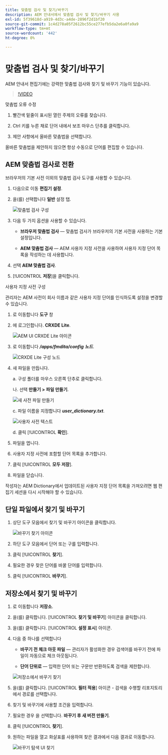 ```yaml
---
title: 맞춤법 검사 및 찾기/바꾸기
description: AEM 안내서에서 맞춤법 검사 및 찾기/바꾸기 사용
exl-id: 5f39618d-a919-4d3c-a4de-2896f2d1bf20
source-git-commit: 1c4d278a05f2612bc55ce277efb5da2e6a0fa9a9
workflow-type: tm+mt
source-wordcount: '442'
ht-degree: 0%

---
```


# 맞춤법 검사 및 찾기/바꾸기

AEM 안내서 편집기에는 강력한 맞춤법 검사와 찾기 및 바꾸기 기능이 있습니다.

>[!VIDEO](https://video.tv.adobe.com/v/342768?quality=12&learn=on)

맞춤법 오류 수정

1. 빨간색 밑줄이 표시된 열린 주제의 오류를 찾습니다.

2. Ctrl 키를 누른 채로 단어 내에서 보조 마우스 단추를 클릭합니다.

3. 제안 사항에서 올바른 맞춤법을 선택합니다.

올바른 맞춤법을 제안하지 않으면 항상 수동으로 단어를 편집할 수 있습니다.

## AEM 맞춤법 검사로 전환

브라우저의 기본 사전 이외의 맞춤법 검사 도구를 사용할 수 있습니다.

1. 다음으로 이동 **편집기 설정**.

2. 을(를) 선택합니다 **일반** 설정 탭.

   ![맞춤법 검사 구성](images/lesson-11/configure-dictionary.png)

3. 다음 두 가지 옵션을 사용할 수 있습니다.

   - **브라우저 맞춤법 검사** — 맞춤법 검사가 브라우저의 기본 사전을 사용하는 기본 설정입니다.

   - **AEM 맞춤법 검사** — AEM 사용자 지정 사전을 사용하여 사용자 지정 단어 목록을 작성하는 데 사용합니다.

4. 선택 **AEM 맞춤법 검사**.

5. [!UICONTROL **저장**]&#x200B;을 클릭합니다.

사용자 지정 사전 구성

관리자는 AEM 사전이 회사 이름과 같은 사용자 지정 단어를 인식하도록 설정을 변경할 수 있습니다.

1. 로 이동합니다 **도구** 창

2. 에 로그인합니다. **CRXDE Lite**.

   ![AEM UI CRXDE Lite 아이콘](images/lesson-11/crxde-lite.png)

3. 로 이동합니다 **_/apps/fmdita/config 노드_**.

   ![CRXDE Lite 구성 노드](images/lesson-11/config-node.png)

4. 새 파일을 만듭니다.

   a. 구성 폴더를 마우스 오른쪽 단추로 클릭합니다.

   나. 선택 **만들기 > 파일 만들기**.

   ![새 사전 파일 만들기](images/lesson-11/new-dictionary-file.png)

   c. 파일 이름을 지정합니다 _**user_dictionary.txt**_.

   ![사용자 사전 텍스트](images/lesson-11/user-dictionary.png)

   d. 클릭 [!UICONTROL **확인**].

5. 파일을 엽니다.

6. 사용자 지정 사전에 포함할 단어 목록을 추가합니다.

7. 클릭 [!UICONTROL **모두 저장**].

8. 파일을 닫습니다.

작성자는 AEM Dictionary에서 업데이트된 사용자 지정 단어 목록을 가져오려면 웹 편집기 세션을 다시 시작해야 할 수 있습니다.

## 단일 파일에서 찾기 및 바꾸기

1. 상단 도구 모음에서 찾기 및 바꾸기 아이콘을 클릭합니다.

   ![바꾸기 찾기 아이콘](images/lesson-11/find-replace-icon.png)

2. 하단 도구 모음에서 단어 또는 구를 입력합니다.

3. 클릭 [!UICONTROL **찾기**].

4. 필요한 경우 찾은 단어를 바꿀 단어를 입력합니다.

5. 클릭 [!UICONTROL **바꾸기**].

## 저장소에서 찾기 및 바꾸기

1. 로 이동합니다 **저장소**.

2. 을(를) 클릭합니다. [!UICONTROL **찾기 및 바꾸기**] 아이콘을 클릭합니다.

3. 을(를) 클릭합니다. [!UICONTROL **설정 표시**] 아이콘.

4. 다음 중 하나를 선택합니다

   - **바꾸기 전 체크 아웃 파일** — 관리자가 활성화한 경우 검색어를 바꾸기 전에 파일이 자동으로 체크 아웃됩니다.

   - **단어 단위로** — 입력한 단어 또는 구문만 반환하도록 검색을 제한합니다.

   ![저장소에서 바꾸기 찾기](images/lesson-11/repository-find-replace.png)

5. 을(를) 클릭합니다. [!UICONTROL **필터 적용**] 아이콘 - 검색을 수행할 리포지토리에서 경로를 선택합니다.

6. 찾기 및 바꾸기에 사용할 조건을 입력합니다.

7. 필요한 경우 을 선택합니다. **바꾸기 후 새 버전 만들기**.

8. 클릭 [!UICONTROL **찾기**].

9. 원하는 파일을 열고 화살표를 사용하여 찾은 결과에서 다음 결과로 이동합니다.

   ![바꾸기 탐색 UI 찾기](images/lesson-11/find-replace-navigation.png)
